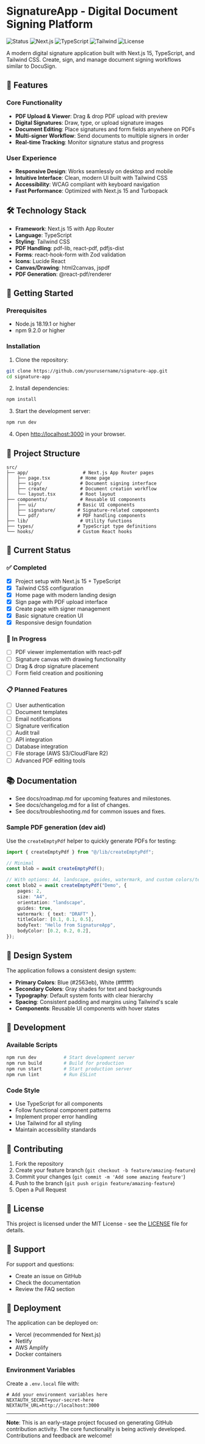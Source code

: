 # SignatureApp - Digital Document Signing Platform

![Status](https://img.shields.io/badge/status-WIP-blue)
![Next.js](https://img.shields.io/badge/Next.js-15-black)
![TypeScript](https://img.shields.io/badge/TypeScript-5-blue)
![Tailwind](https://img.shields.io/badge/TailwindCSS-4-38B2AC)
![License](https://img.shields.io/badge/license-MIT-green)

A modern digital signature application built with Next.js 15, TypeScript, and Tailwind CSS. Create, sign, and manage document signing workflows similar to DocuSign.

## 🚀 Features

### Core Functionality
- **PDF Upload & Viewer**: Drag & drop PDF upload with preview
- **Digital Signatures**: Draw, type, or upload signature images
- **Document Editing**: Place signatures and form fields anywhere on PDFs
- **Multi-signer Workflow**: Send documents to multiple signers in order
- **Real-time Tracking**: Monitor signature status and progress

### User Experience
- **Responsive Design**: Works seamlessly on desktop and mobile
- **Intuitive Interface**: Clean, modern UI built with Tailwind CSS
- **Accessibility**: WCAG compliant with keyboard navigation
- **Fast Performance**: Optimized with Next.js 15 and Turbopack

## 🛠️ Technology Stack

- **Framework**: Next.js 15 with App Router
- **Language**: TypeScript
- **Styling**: Tailwind CSS
- **PDF Handling**: pdf-lib, react-pdf, pdfjs-dist
- **Forms**: react-hook-form with Zod validation
- **Icons**: Lucide React
- **Canvas/Drawing**: html2canvas, jspdf
- **PDF Generation**: @react-pdf/renderer

## 🚀 Getting Started

### Prerequisites
- Node.js 18.19.1 or higher
- npm 9.2.0 or higher

### Installation

1. Clone the repository:
```bash
git clone https://github.com/yourusername/signature-app.git
cd signature-app
```

2. Install dependencies:
```bash
npm install
```

3. Start the development server:
```bash
npm run dev
```

4. Open [http://localhost:3000](http://localhost:3000) in your browser.

## 📁 Project Structure

```
src/
├── app/                    # Next.js App Router pages
│   ├── page.tsx           # Home page
│   ├── sign/              # Document signing interface
│   ├── create/            # Document creation workflow
│   └── layout.tsx         # Root layout
├── components/            # Reusable UI components
│   ├── ui/               # Basic UI components
│   ├── signature/        # Signature-related components
│   └── pdf/              # PDF handling components
├── lib/                   # Utility functions
├── types/                # TypeScript type definitions
└── hooks/                # Custom React hooks
```

## 🎯 Current Status

### ✅ Completed
- [x] Project setup with Next.js 15 + TypeScript
- [x] Tailwind CSS configuration
- [x] Home page with modern landing design
- [x] Sign page with PDF upload interface
- [x] Create page with signer management
- [x] Basic signature creation UI
- [x] Responsive design foundation

### 🚧 In Progress
- [ ] PDF viewer implementation with react-pdf
- [ ] Signature canvas with drawing functionality
- [ ] Drag & drop signature placement
- [ ] Form field creation and positioning

### 📋 Planned Features
- [ ] User authentication
- [ ] Document templates
- [ ] Email notifications
- [ ] Signature verification
- [ ] Audit trail
- [ ] API integration
- [ ] Database integration
- [ ] File storage (AWS S3/CloudFlare R2)
- [ ] Advanced PDF editing tools

## 📚 Documentation

- See docs/roadmap.md for upcoming features and milestones.
- See docs/changelog.md for a list of changes.
- See docs/troubleshooting.md for common issues and fixes.

### Sample PDF generation (dev aid)

Use the `createEmptyPdf` helper to quickly generate PDFs for testing:

```ts
import { createEmptyPdf } from "@/lib/createEmptyPdf";

// Minimal
const blob = await createEmptyPdf();

// With options: A4, landscape, guides, watermark, and custom colors/text
const blob2 = await createEmptyPdf("Demo", {
	pages: 2,
	size: "A4",
	orientation: "landscape",
	guides: true,
	watermark: { text: "DRAFT" },
	titleColor: [0.1, 0.1, 0.5],
	bodyText: "Hello from SignatureApp",
	bodyColor: [0.2, 0.2, 0.2],
});
```

## 🎨 Design System

The application follows a consistent design system:

- **Primary Colors**: Blue (#2563eb), White (#ffffff)
- **Secondary Colors**: Gray shades for text and backgrounds
- **Typography**: Default system fonts with clear hierarchy
- **Spacing**: Consistent padding and margins using Tailwind's scale
- **Components**: Reusable UI components with hover states

## 🧪 Development

### Available Scripts

```bash
npm run dev          # Start development server
npm run build        # Build for production
npm run start        # Start production server
npm run lint         # Run ESLint
```

### Code Style

- Use TypeScript for all components
- Follow functional component patterns
- Implement proper error handling
- Use Tailwind for all styling
- Maintain accessibility standards

## 📝 Contributing

1. Fork the repository
2. Create your feature branch (`git checkout -b feature/amazing-feature`)
3. Commit your changes (`git commit -m 'Add some amazing feature'`)
4. Push to the branch (`git push origin feature/amazing-feature`)
5. Open a Pull Request

## 📄 License

This project is licensed under the MIT License - see the [LICENSE](LICENSE) file for details.

## 🤝 Support

For support and questions:
- Create an issue on GitHub
- Check the documentation
- Review the FAQ section

## 🚀 Deployment

The application can be deployed on:
- Vercel (recommended for Next.js)
- Netlify
- AWS Amplify
- Docker containers

### Environment Variables

Create a `.env.local` file with:
```env
# Add your environment variables here
NEXTAUTH_SECRET=your-secret-here
NEXTAUTH_URL=http://localhost:3000
```

---

**Note**: This is an early-stage project focused on generating GitHub contribution activity. The core functionality is being actively developed. Contributions and feedback are welcome!
